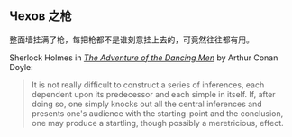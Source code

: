 ## Чехов 之枪

整面墙挂满了枪，每把枪都不是谁刻意挂上去的，可竟然往往都有用。

Sherlock Holmes in [*The Adventure of the Dancing Men*](https://sherlock-holm.es/stories/html/danc.html) by Arthur Conan Doyle:

> It is not really difficult to construct a series of inferences, each dependent upon its predecessor and each simple in itself. If, after doing so, one simply knocks out all the central inferences and presents one's audience with the starting-point and the conclusion, one may produce a startling, though possibly a meretricious, effect.
